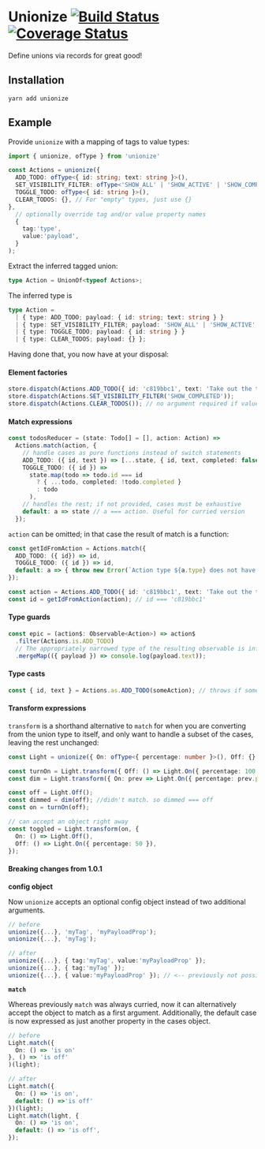 # Unionize [![Build Status](https://travis-ci.org/pelotom/unionize.svg?branch=master)](https://travis-ci.org/pelotom/unionize) [![Coverage Status](https://coveralls.io/repos/github/pelotom/unionize/badge.svg?branch=master)](https://coveralls.io/github/pelotom/unionize?branch=master)

Define unions via records for great good!

## Installation

```
yarn add unionize
```

## Example

Provide `unionize` with a mapping of tags to value types:
```ts
import { unionize, ofType } from 'unionize'

const Actions = unionize({
  ADD_TODO: ofType<{ id: string; text: string }>(),
  SET_VISIBILITY_FILTER: ofType<'SHOW_ALL' | 'SHOW_ACTIVE' | 'SHOW_COMPLETED'>(),
  TOGGLE_TODO: ofType<{ id: string }>(),
  CLEAR_TODOS: {}, // For "empty" types, just use {}
},
  // optionally override tag and/or value property names
  {
    tag:'type',
    value:'payload',
  }
);
```

Extract the inferred tagged union:
```ts
type Action = UnionOf<typeof Actions>;
```

The inferred type is
```ts
type Action =
  | { type: ADD_TODO; payload: { id: string; text: string } }
  | { type: SET_VISIBILITY_FILTER; payload: 'SHOW_ALL' | 'SHOW_ACTIVE' | 'SHOW_COMPLETED' }
  | { type: TOGGLE_TODO; payload: { id: string } }
  | { type: CLEAR_TODOS; payload: {} };
```

Having done that, you now have at your disposal:

#### Element factories

```ts
store.dispatch(Actions.ADD_TODO({ id: 'c819bbc1', text: 'Take out the trash' }));
store.dispatch(Actions.SET_VISIBILITY_FILTER('SHOW_COMPLETED'));
store.dispatch(Actions.CLEAR_TODOS()); // no argument required if value type is {}
```

#### Match expressions

```ts
const todosReducer = (state: Todo[] = [], action: Action) =>
  Actions.match(action, {
    // handle cases as pure functions instead of switch statements
    ADD_TODO: ({ id, text }) => [...state, { id, text, completed: false }],
    TOGGLE_TODO: ({ id }) =>
      state.map(todo => todo.id === id
        ? { ...todo, completed: !todo.completed }
        : todo
      ),
    // handles the rest; if not provided, cases must be exhaustive 
    default: a => state // a === action. Useful for curried version
  });
```

`action` can be omitted; in that case the result of match is a function:

```ts
const getIdFromAction = Actions.match({
  ADD_TODO: ({ id}) => id,
  TOGGLE_TODO: ({ id }) => id,
  default: a => { throw new Error(`Action type ${a.type} does not have an associated id`); },
});

const action = Actions.ADD_TODO({ id: 'c819bbc1', text: 'Take out the trash' });
const id = getIdFromAction(action); // id === 'c819bbc1'
```

#### Type guards

```ts
const epic = (action$: Observable<Action>) => action$
  .filter(Actions.is.ADD_TODO)
  // The appropriately narrowed type of the resulting observable is inferred...
  .mergeMap(({ payload }) => console.log(payload.text));
```

#### Type casts

```ts
const { id, text } = Actions.as.ADD_TODO(someAction); // throws if someAction is not an ADD_TODO
```

#### Transform expressions

`transform` is a shorthand alternative to `match` for when you are converting from the union type to itself, and only want to handle a subset of the cases, leaving the rest unchanged:

```ts
const Light = unionize({ On: ofType<{ percentage: number }>(), Off: {} });

const turnOn = Light.transform({ Off: () => Light.On({ percentage: 100 }) });
const dim = Light.transform({ On: prev => Light.On({ percentage: prev.percentage / 2 }) });

const off = Light.Off();
const dimmed = dim(off); //didn't match. so dimmed === off
const on = turnOn(off);

// can accept an object right away
const toggled = Light.transform(on, {
  On: () => Light.Off(),
  Off: () => Light.On({ percentage: 50 }),
});
```

#### Breaking changes from 1.0.1
**config object**

Now `unionize` accepts an optional config object instead of two additional arguments.

```ts
// before
unionize({...}, 'myTag', 'myPayloadProp');
unionize({...}, 'myTag');

// after
unionize({...}, { tag:'myTag', value:'myPayloadProp' });
unionize({...}, { tag:'myTag' });
unionize({...}, { value:'myPayloadProp' }); // <-- previously not possible
```

**`match`**

Whereas previously `match` was always curried, now it can alternatively accept the object to match as a first argument. Additionally, the default case is now expressed as just another property in the cases object.

```ts
// before
Light.match({
  On: () => 'is on'
}, () => 'is off'
)(light);

// after
Light.match({
  On: () => 'is on',
  default: () =>'is off'
})(light);
Light.match(light, {
  On: () => 'is on',
  default: () => 'is off',
});
```
